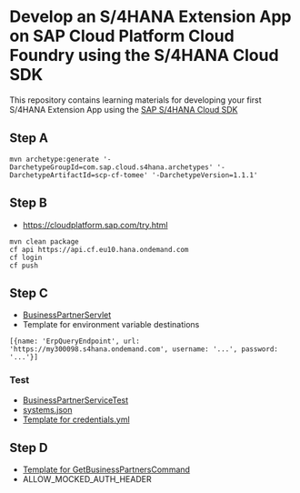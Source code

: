 # Develop an S/4HANA Extension App on SAP Cloud Platform Cloud Foundry using the S/4HANA Cloud SDK
This repository contains learning materials for developing your first S/4HANA Extension App using the [SAP S/4HANA Cloud SDK](https://www.sap.com/s4sdk)

## Step A
```
mvn archetype:generate '-DarchetypeGroupId=com.sap.cloud.s4hana.archetypes' '-DarchetypeArtifactId=scp-cf-tomee' '-DarchetypeVersion=1.1.1'
```

## Step B
* https://cloudplatform.sap.com/try.html
```
mvn clean package
cf api https://api.cf.eu10.hana.ondemand.com
cf login
cf push
```

## Step C
* [BusinessPartnerServlet](https://github.wdf.sap.corp/raw/D061607/s4sdk-learning/stepC/application/src/main/java/com/sap/cloud/s4hana/tutorial/BusinessPartnerServlet.java)
* Template for environment variable destinations
```
[{name: 'ErpQueryEndpoint', url: 'https://my300098.s4hana.ondemand.com', username: '...', password: '...'}]
```

### Test
* [BusinessPartnerServiceTest](https://github.wdf.sap.corp/raw/D061607/s4sdk-learning/stepC/integration-tests/src/test/java/com/sap/cloud/s4hana/tutorial/BusinessPartnerServiceTest.java)
* [systems.json](https://github.wdf.sap.corp/raw/D061607/s4sdk-learning/stepC/integration-tests/src/test/resources/systems.json)
* [Template for credentials.yml](https://github.wdf.sap.corp/raw/D061607/s4sdk-learning/stepC/integration-tests/src/test/resources/credentials.yml.template)

## Step D
* [Template for GetBusinessPartnersCommand](https://github.wdf.sap.corp/raw/D061607/s4sdk-learning/stepD-prep/application/src/main/java/com/sap/cloud/s4hana/tutorial/GetBusinessPartnersCommand.java)
* ALLOW_MOCKED_AUTH_HEADER
